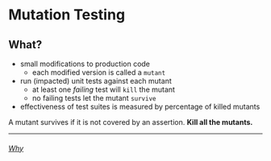 # Mutation Testing

## What?

- small modifications to production code
  - each modified version is called a `mutant`
- run (impacted) unit tests against each mutant
  - at least one _failing_ test will `kill` the mutant
  - no failing tests let the mutant `survive`
- effectiveness of test suites is measured by percentage of killed mutants

A mutant survives if it is not covered by an assertion.
**Kill all the mutants.**

---
###### [Why](./MutationTesting_CodeCoverage.md)
